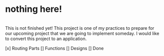 <h1>nothing here!</h1>
<br> 
This is not finished yet! This project is one of my practices to prepare for our upcoming project that we are going to implement someday. 
I would like to convert this project to an application.

[x] Routing Parts
[] Functions
[] Designs
[] Done
